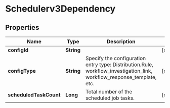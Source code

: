 

# Schedulerv3Dependency


## Properties

| Name | Type | Description | Notes |
|------------ | ------------- | ------------- | -------------|
|**configId** | **String** |  |  [optional] |
|**configType** | **String** | Specify the configuration entry type: Distribution.Rule, workflow_investigation_link, workflow_response_template, etc. |  [optional] |
|**scheduledTaskCount** | **Long** | Total number of the scheduled job tasks. |  [optional] |



